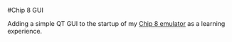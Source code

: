 #Chip 8 GUI

Adding a simple QT GUI to the startup of my [Chip 8 emulator](https://github.com/Keating950/chip8) as a learning experience.
